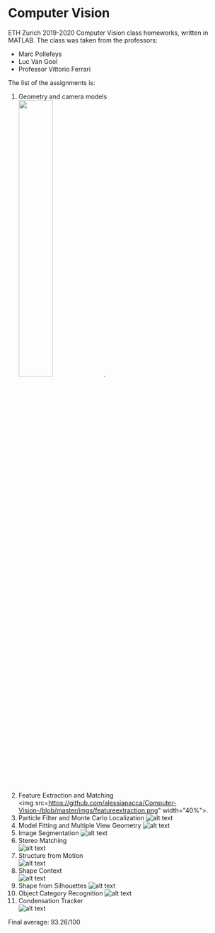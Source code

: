 # Computer Vision
ETH Zurich 2019-2020 Computer Vision class homeworks, written in MATLAB.
The class was taken from the professors:
- Marc Pollefeys
- Luc Van Gool
- Professor Vittorio Ferrari

The list of the assignments is:
1. Geometry and camera models <br>
<img src="https://github.com/alessiapacca/Computer-Vision-/blob/master/imgs/camera.png" width="40%">.
2. Feature Extraction and Matching <br>
<img src=https://github.com/alessiapacca/Computer-Vision-/blob/master/imgs/featureextraction.png" width="40%">.
3. Particle Filter and Monte Carlo Localization	
![alt text](https://github.com/alessiapacca/Computer-Vision-/blob/master/imgs/montecarli.png)
4. Model Fitting and Multiple View Geometry	
![alt text](https://github.com/alessiapacca/Computer-Vision-/blob/master/imgs/modelfitting.png)
5. Image Segmentation
![alt text](https://github.com/alessiapacca/Computer-Vision-/blob/master/imgs/segmentation.png)
6. Stereo Matching	
![alt text](https://github.com/alessiapacca/Computer-Vision-/blob/master/imgs/stereomatching.png)
7. Structure from Motion	
![alt text](https://github.com/alessiapacca/Computer-Vision-/blob/master/imgs/structurefrommotion.png)
8. Shape Context	
![alt text](https://github.com/alessiapacca/Computer-Vision-/blob/master/imgs/shapecontext.png)
9. Shape from Silhouettes
![alt text](https://github.com/alessiapacca/Computer-Vision-/blob/master/imgs/shapefromsil.png)
10. Object Category Recognition	
![alt text](https://github.com/alessiapacca/Computer-Vision-/blob/master/imgs/codebok.png)
11. Condensation Tracker	
![alt text](https://github.com/alessiapacca/Computer-Vision-/blob/master/imgs/cond_tracker.png)



Final average: 93.26/100
